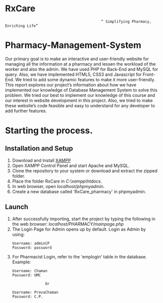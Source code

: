 # RxCare
                                                “ Simplifying Pharmacy, Enriching Life”

# Pharmacy-Management-System
Our primary goal is to make an interactive and user-friendly website for managing all the information at a pharmacy and lessen the workload of the worker and also the admin. We have used PHP for Back-End and MySQL for query. Also, we have implemented HTML5, CSS3 and Javascript for Front-End. We tried to add some dynamic features to make it more user-friendly. This report explores our project’s information about how we have implemented our knowledge of Database Management System to solve this problem. We tried our best to implement our knowledge of this course and our interest in website development in this project. 
Also, we tried to make these website’s code feasible and easy to understand for any developer to add further features.


# Starting the process.

## Installation and Setup

1. Download and Install [XAMPP](https://www.apachefriends.org/download.html)
2. Open XAMPP Control Panel and start Apache and MySQL.
3. Clone the repository to your system or download and extract the zipped folder.
4. Place the folder RxCare in *C:\xampp\htdocs*.
5. In web browser, open *localhost/phpmyadmin*.
6. Create a new database called 'RxCare_pharmacy' in phpmyadmin.

## Launch

1. After successfully importing, start the project by typing the following in the web browser:  *localhost/PHARMACY/mainpage.php*   
2. The Login Page for Admin opens up by default. Login as Admin by using:
    ```
    Username: adminCP
	Password: password   
    ```
3. For Pharmacist Login, refer to the 'emplogin' table in the database. 
    Example:
    ```
    Username: Chaman
	Password: UMC

                   Or
    
    Username: ProvaChaman
	Password: C.P.
    ```

